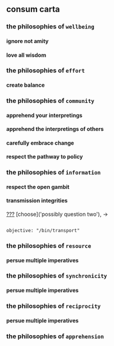 ## consum carta

### the philosophies of `wellbeing`

#### ignore not amity

#### love all wisdom

### the philosophies of `effort`

#### create balance

### the philosophies of `community`

#### apprehend your interpretings

#### apprehend the interpretings of others

#### carefully embrace change

#### respect the pathway to policy

### the philosophies of `information`

#### respect the open gambit

#### transmission integrities

[???](https://github.com/nomilous/facto/commit/29cd05bb785cc72c4514d10b1d910e0cc1049a2c) [choose]('possibly question two'), -> 

```

objective: "/bin/transport"

```


### the philosophies of `resource`

#### persue multiple imperatives

### the philosophies of `synchronicity`

#### persue multiple imperatives

### the philosophies of `reciprocity`

#### persue multiple imperatives

### the philosophies of `apprehension`

